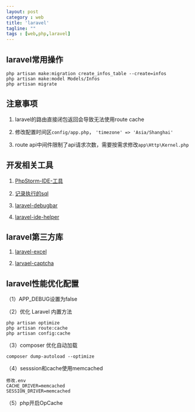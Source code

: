 ```yaml
---
layout: post
category : web
title: 'laravel'
tagline: ""
tags : [web,php,laravel]
---
```


## laravel常用操作

```
php artisan make:migration create_infos_table --create=infos
php artisan make:model Models/Infos
php artisan migrate
```

<!--break-->

## 注意事项

1. laravel的路由直接闭包返回会导致无法使用route cache

2. 修改配置时间区`config/app.php`， `'timezone' => 'Asia/Shanghai'`

3. route api中间件限制了api请求次数，需要按需求修改`app\Http\Kernel.php`

## 开发相关工具

1. [PhpStorm-IDE-工具](https://confluence.jetbrains.com/display/PhpStorm/Laravel+Development+using+PhpStorm)

2. [记录执行的sql](http://laravel.so/tricks/2c090cce97ad374e3e1bad784a128695)

3. [laravel-debugbar](https://github.com/barryvdh/laravel-debugbar)

4. [laravel-ide-helper](http://laravel.so/tricks/ec6ad6d56c56deb494098781438c5192)

## laravel第三方库

1. [laravel-excel](https://github.com/Maatwebsite/Laravel-Excel)

2. [larvael-captcha](https://github.com/Gregwar/Captcha)

## laravel性能优化配置

（1）APP_DEBUG设置为false

（2）优化 Laravel 内置方法


````
php artisan optimize
php artisan route:cache  
php artisan config:cache
````


（3）composer 优化自动加载


````
composer dump-autoload --optimize
````


（4）sesssion和cache使用memcached


```
修改.env
CACHE_DRIVER=memcached
SESSION_DRIVER=memcached
```

（5）php开启OpCache